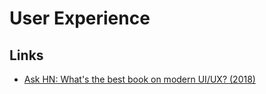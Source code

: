 # User Experience

## Links

- [Ask HN: What's the best book on modern UI/UX? (2018)](https://news.ycombinator.com/item?id=18662992)